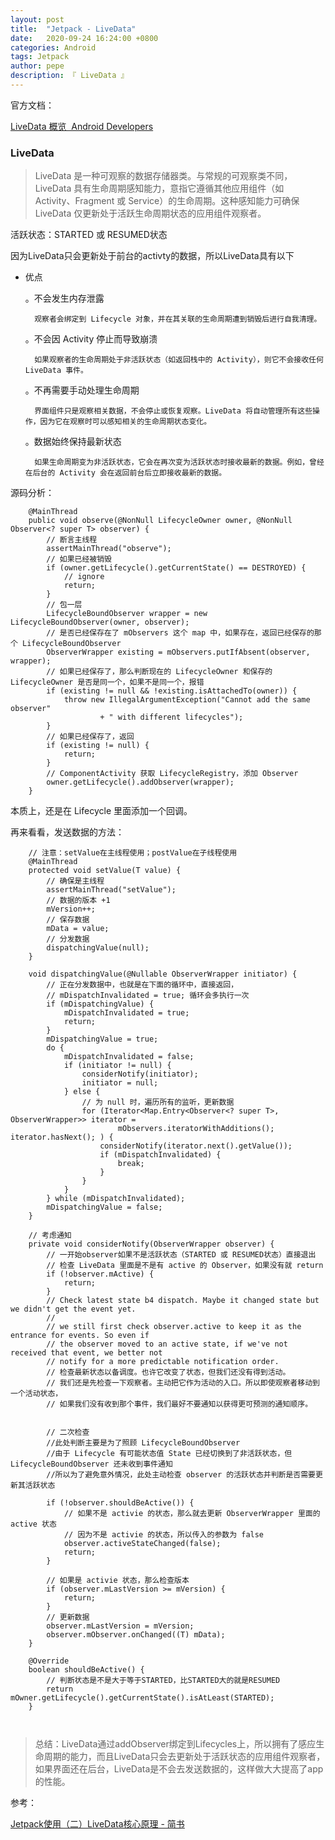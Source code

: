 ```yaml
---
layout: post
title:  "Jetpack - LiveData"
date:   2020-09-24 16:24:00 +0800
categories: Android
tags: Jetpack
author: pepe
description: 『 LiveData 』
---
```


官方文档：

[LiveData 概览  Android Developers](https://developer.android.google.cn/topic/libraries/architecture/livedata)


### **LiveData**

> LiveData 是一种可观察的数据存储器类。与常规的可观察类不同，LiveData 具有生命周期感知能力，意指它遵循其他应用组件（如 Activity、Fragment 或 Service）的生命周期。这种感知能力可确保 LiveData 仅更新处于活跃生命周期状态的应用组件观察者。

活跃状态：STARTED 或 RESUMED状态

因为LiveData只会更新处于前台的activty的数据，所以LiveData具有以下

* 优点

	。不会发生内存泄露
	
		观察者会绑定到 Lifecycle 对象，并在其关联的生命周期遭到销毁后进行自我清理。
	
	。不会因 Activity 停止而导致崩溃
		
		如果观察者的生命周期处于非活跃状态（如返回栈中的 Activity），则它不会接收任何 LiveData 事件。
	
	。不再需要手动处理生命周期
	
		界面组件只是观察相关数据，不会停止或恢复观察。LiveData 将自动管理所有这些操作，因为它在观察时可以感知相关的生命周期状态变化。
	
	。数据始终保持最新状态
		
		如果生命周期变为非活跃状态，它会在再次变为活跃状态时接收最新的数据。例如，曾经在后台的 Activity 会在返回前台后立即接收最新的数据。


源码分析：

```
	@MainThread
    public void observe(@NonNull LifecycleOwner owner, @NonNull Observer<? super T> observer) {
		// 断言主线程
        assertMainThread("observe");
		// 如果已经被销毁
        if (owner.getLifecycle().getCurrentState() == DESTROYED) {
            // ignore
            return;
        }
		// 包一层
        LifecycleBoundObserver wrapper = new LifecycleBoundObserver(owner, observer);
		// 是否已经保存在了 mObservers 这个 map 中，如果存在，返回已经保存的那个 LifecycleBoundObserver
        ObserverWrapper existing = mObservers.putIfAbsent(observer, wrapper);
		// 如果已经保存了，那么判断现在的 LifecycleOwner 和保存的 LifecycleOwner 是否是同一个，如果不是同一个，报错
        if (existing != null && !existing.isAttachedTo(owner)) {
            throw new IllegalArgumentException("Cannot add the same observer"
                    + " with different lifecycles");
        }
		// 如果已经保存了，返回
        if (existing != null) {
            return;
        }
		// ComponentActivity 获取 LifecycleRegistry，添加 Observer
        owner.getLifecycle().addObserver(wrapper);
    }
```

本质上，还是在 Lifecycle 里面添加一个回调。

再来看看，发送数据的方法：

```
	// 注意：setValue在主线程使用；postValue在子线程使用
	@MainThread
    protected void setValue(T value) {
		// 确保是主线程
        assertMainThread("setValue");
		// 数据的版本 +1
        mVersion++;
		// 保存数据
        mData = value;
		// 分发数据
        dispatchingValue(null);
    }
	
	void dispatchingValue(@Nullable ObserverWrapper initiator) {
		// 正在分发数据中，也就是在下面的循环中，直接返回，
		// mDispatchInvalidated = true; 循环会多执行一次
        if (mDispatchingValue) {
            mDispatchInvalidated = true;
            return;
        }
        mDispatchingValue = true;
        do {
            mDispatchInvalidated = false;
            if (initiator != null) {
                considerNotify(initiator);
                initiator = null;
            } else {
				// 为 null 时，遍历所有的监听，更新数据
                for (Iterator<Map.Entry<Observer<? super T>, ObserverWrapper>> iterator =
                        mObservers.iteratorWithAdditions(); iterator.hasNext(); ) {
                    considerNotify(iterator.next().getValue());
                    if (mDispatchInvalidated) {
                        break;
                    }
                }
            }
        } while (mDispatchInvalidated);
        mDispatchingValue = false;
    }
	
	// 考虑通知
	private void considerNotify(ObserverWrapper observer) {
		// 一开始observer如果不是活跃状态（STARTED 或 RESUMED状态）直接退出
		// 检查 LiveData 里面是不是有 active 的 Observer，如果没有就 return
        if (!observer.mActive) {
            return;
        }
        // Check latest state b4 dispatch. Maybe it changed state but we didn't get the event yet.
        //
        // we still first check observer.active to keep it as the entrance for events. So even if
        // the observer moved to an active state, if we've not received that event, we better not
        // notify for a more predictable notification order.
		// 检查最新状态以备调度。也许它改变了状态，但我们还没有得到活动。
		// 我们还是先检查一下观察者。主动把它作为活动的入口。所以即使观察者移动到一个活动状态，
		// 如果我们没有收到那个事件，我们最好不要通知以获得更可预测的通知顺序。
		
		
		// 二次检查
		//此处判断主要是为了照顾 LifecycleBoundObserver
        //由于 Lifecycle 有可能状态值 State 已经切换到了非活跃状态，但 LifecycleBoundObserver 还未收到事件通知
        //所以为了避免意外情况，此处主动检查 observer 的活跃状态并判断是否需要更新其活跃状态

        if (!observer.shouldBeActive()) {
			// 如果不是 activie 的状态，那么就去更新 ObserverWrapper 里面的 active 状态
			// 因为不是 activie 的状态，所以传入的参数为 false
            observer.activeStateChanged(false);
            return;
        }
		
		// 如果是 activie 状态，那么检查版本
        if (observer.mLastVersion >= mVersion) {
            return;
        }
		// 更新数据
        observer.mLastVersion = mVersion;
        observer.mObserver.onChanged((T) mData);
    }
	
	@Override
    boolean shouldBeActive() {
		// 判断状态是不是大于等于STARTED，比STARTED大的就是RESUMED
        return mOwner.getLifecycle().getCurrentState().isAtLeast(STARTED);
    }
	
	
```

> 总结：LiveData通过addObserver绑定到Lifecycles上，所以拥有了感应生命周期的能力，而且LiveData只会去更新处于活跃状态的应用组件观察者，如果界面还在后台，LiveData是不会去发送数据的，这样做大大提高了app的性能。





参考：

[Jetpack使用（二）LiveData核心原理 - 简书](https://www.jianshu.com/p/ac6888134fa5)
